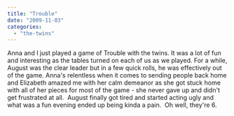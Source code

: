 ```yaml
---
title: "Trouble"
date: "2009-11-03"
categories: 
  - "the-twins"
---
```


Anna and I just played a game of Trouble with the twins. It was a lot of fun and interesting as the tables turned on each of us as we played. For a while, August was the clear leader but in a few quick rolls, he was effectively out of the game. Anna's relentless when it comes to sending people back home and Elizabeth amazed me with her calm demeanor as she got stuck home with all of her pieces for most of the game - she never gave up and didn't get frustrated at all.  August finally got tired and started acting ugly and what was a fun evening ended up being kinda a pain.  Oh well, they're 6.
